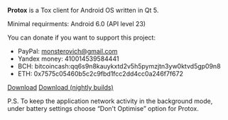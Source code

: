 **Protox** is a Tox client for Android OS written in Qt 5.

Minimal requirments: Android 6.0 (API level 23)

You can donate if you want to support this project:

* PayPal: monsterovich@gmail.com
* Yandex money: 410014539584441
* BCH: bitcoincash:qq6s9n8kauykxtd2v5h5pymzjtn3yw0ktvd5gp09n8
* ETH: 0x7575c05460b5c2c9fbd1fcc2dd4cc0a246f7f672

[Download](https://gitlab.com/Monsterovich/protox/-/releases)
[Download (nightly builds)](https://submarine.strangled.net/protox/builds/nightly/)

P.S. To keep the application network activity in the background mode, under battery settings choose “Don't Optimise” option for Protox.